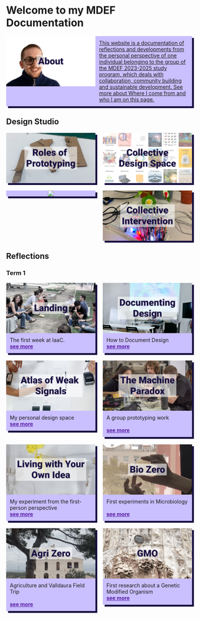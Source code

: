 # Welcome to my MDEF Documentation

<div style="display:flex; width: 100%; align-items: flex-start; align-content: flex-start; gap: 10px; flex-wrap:wrap;">
    <a style="box-shadow: 5px 5px 0px 0px #181040; display: flex; flex-direction: row; align-items: flex-start; width: 100%; height: 100%; object-fit: cover; background-color: #CABFFF" href="https://marius-schairer.github.io/MDEF_Documentation/about/me/">
        <div style="display:flex; align-content: center; justify-content:center; width: 50%">
            <img src="images/Tiles/aboutMe copy.png"></img>
        </div>
        <div style="padding: 10px; gap: 10px; width: 50%;">
        This website is a documentation of reflections and developments from the personal perspective of one individual belonging to the group of the MDEF 2023-2025 study program, which deals with collaboration, community building and sustainable development. See more about Where I come from and who I am on this page.
        </div>
    </a>
</div>

## Design Studio
<div style="display:flex; width: 100%; align-items: flex-start; align-content: flex-start; gap: 20px; flex-wrap:wrap;">
    <div style="box-shadow: 5px 5px 0px 0px #181040; display: flex; flex-direction: column; align-items: flex-start; width: 48%; height: 100%; object-fit: cover; background-color: #CABFFF" >
    <div style="display:flex; align-content: center; justify-content:center; width: 100%" href="https://marius-schairer.github.io/MDEF_Documentation/term1/Design/DesignStudio01/">
    <img src="images/Tiles/RoP copy.png"></img>
    </div>
    </div>
    <div style="box-shadow: 5px 5px 0px 0px #181040; display: flex; flex-direction: column; align-items: flex-start; width: 48%; height: 100%; object-fit: cover; background-color: #CABFFF" >
    <div style="display:flex; align-content: center; justify-content:center; width: 100%" href="https://marius-schairer.github.io/MDEF_Documentation/term1/Design/CollectiveDesignSpace/">
    <img src="images/Tiles/CollDesign.png"></img>
    </div>
    </div>
    <div style="box-shadow: 5px 5px 0px 0px #181040; display: flex; flex-direction: column; align-items: flex-start; width: 48%; height: 100%; object-fit: cover; background-color: #CABFFF" >
    <div style="display:flex; align-content: center; justify-content:center; width: 100%" href="https://marius-schairer.github.io/MDEF_Documentation/term1/Design/Narratives/">
    <img src="images/Tiles/Narrative.png"></img>
    </div>
    </div>
    <div style="box-shadow: 5px 5px 0px 0px #181040; display: flex; flex-direction: column; align-items: flex-start; width: 48%; height: 100%; object-fit: cover; background-color: #CABFFF" >
    <div style="display:flex; align-content: center; justify-content:center; width: 100%" href="https://marius-schairer.github.io/MDEF_Documentation/term1/Design/CollectiveIntervention/">
    <img src="images/Tiles/CollectiveIntervention.png"></img>
    </div>
    </div>
</div>


## Reflections
### Term 1
<div style="display:flex; width: 100%; align-items: flex-start; align-content: flex-start; gap: 20px; flex-wrap:wrap;">
    <div style="box-shadow: 5px 5px 0px 0px #181040; display: flex; flex-direction: column; align-items: flex-start; width: 48%; height: 100%; object-fit: cover; background-color: #CABFFF" >
    <div style="display:flex; align-content: center; justify-content:center; width: 100%">
        <img src="images/Tiles/Landing.png"></img>
    </div>
    <div style="padding: 10px; gap: 10px;">
    The first week at IaaC. </br>
    <a style="color: rgb(88, 28, 167); font-weight: bold;" href="https://marius-schairer.github.io/MDEF_Documentation/term1/Landing/landing/">
    see more
    </a>
    </div>
    </div>
    <div style="box-shadow: 5px 5px 0px 0px #181040; display: flex; flex-direction: column; align-items: flex-start; width: 48%; height: 100%; object-fit: cover; background-color: #CABFFF" >
    <div style="display:flex; align-content: center; justify-content:center; width: 100%">
    <img src="images/Tiles/DocDesign copy.png"></img>
    </div>
    <div style="padding: 10px; gap: 10px;">
    How to Document Design </br>
    <a style="color: rgb(88, 28, 167); font-weight: bold;" href="https://marius-schairer.github.io/MDEF_Documentation/">
    see more
    </a>
    </div>
    </div>
    <div style="box-shadow: 5px 5px 0px 0px #181040; display: flex; flex-direction: column; align-items: flex-start; width: 48%; height: 100%; object-fit: cover; background-color: #CABFFF" >
    <div style="display:flex; align-content: center; justify-content:center; width: 100%">
    <img src="images/Tiles/AoWS copy.png"></img>
    </div>
    <div style="padding: 10px; gap: 10px;">
    My personal design space </br>
    <a style="color: rgb(88, 28, 167); font-weight: bold;" href="https://marius-schairer.github.io/MDEF_Documentation/term1/Design/AtlasofWeakSignals/">
    see more
    </a>
    </div>
    </div>
    <div style="box-shadow: 5px 5px 0px 0px #181040; display: flex; flex-direction: column; align-items: flex-start; width: 48%; height: 100%; object-fit: cover; background-color: #CABFFF" >
    <div style="display:flex; align-content: center; justify-content:center; width: 100%">
    <img src="images/Tiles/MachineParadox.png"></img>
    </div>
    <div style="padding: 10px; gap: 10px;">
    A group prototyping work 
    </br>
    </br>
    <a style="color: rgb(88, 28, 167); font-weight: bold;" href="https://marius-schairer.github.io/MDEF_Documentation/term1/Design/MachineParadox/md">
    see more
    </a>
    </div>
    </div>
    <div style="box-shadow: 5px 5px 0px 0px #181040; display: flex; flex-direction: column; align-items: flex-start; width: 48%; height: 100%; object-fit: cover; background-color: #CABFFF" >
    <div style="display:flex; align-content: center; justify-content:center; width: 100%">
    <img src="images/Tiles/LwYOI copy.png"></img>
    </div>
    <div style="padding: 10px; gap: 10px;">
    My experiment from the first-person perspective </br>
    <a style="color: rgb(88, 28, 167); font-weight: bold;" href="https://marius-schairer.github.io/MDEF_Documentation/term1/Design/LwYoI/">
    see more
    </a>
    </div>
    </div>
    <div style="box-shadow: 5px 5px 0px 0px #181040; display: flex; flex-direction: column; align-items: flex-start; width: 48%; height: 100%; object-fit: cover; background-color: #CABFFF" >
    <div style="display:flex; align-content: center; justify-content:center; width: 100%">
    <img src="images/Tiles/BioZero.png"></img>
    </div>
    <div style="padding: 10px; gap: 10px;">
    First experiments in Microbiology 
    </br>
    </br>
    <a style="color: rgb(88, 28, 167); font-weight: bold;" href="https://marius-schairer.github.io/MDEF_Documentation/term1/Design/BioZero/">
    see more
    </a>
    </div>
    </div>
    <div style="box-shadow: 5px 5px 0px 0px #181040; display: flex; flex-direction: column; align-items: flex-start; width: 48%; height: 100%; object-fit: cover; background-color: #CABFFF" >
    <div style="display:flex; align-content: center; justify-content:center; width: 100%">
    <img src="images/Tiles/AgriZero.png"></img>
    </div>
    <div style="padding: 10px; gap: 10px;">
    Agriculture and Valldaura Field Trip 
    </br>
    </br>
    <a style="color: rgb(88, 28, 167); font-weight: bold;" href="https://marius-schairer.github.io/MDEF_Documentation/term1/Design/AgriZero/">
    see more
    </a>
    </div>
    </div>
    <div style="box-shadow: 5px 5px 0px 0px #181040; display: flex; flex-direction: column; align-items: flex-start; width: 48%; height: 100%; object-fit: cover; background-color: #CABFFF" >
    <div style="display:flex; align-content: center; justify-content:center; width: 100%">
    <img src="images/Tiles/GMO.png"></img>
    </div>
    <div style="padding: 10px; gap: 10px;">
    First research about a Genetic Modified Organism </br>
    <a style="color: rgb(88, 28, 167); font-weight: bold;" href="https://marius-schairer.github.io/MDEF_Documentation/term1/Design/GMO/">
    see more
    </a>
    </div>
    </div>
</div>